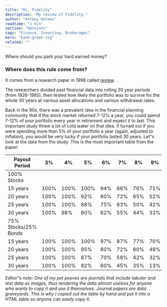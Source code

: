 ```yaml
---
title: "Hi, Fidelity"
description: "My review of Fidelity."
author: "Antony Holmes"
readtime: "1 min"
section: "Opinions"
tags: "Finance, Investing, Brokerages"
hero: "bank-green.svg"
related: ""
---
```


Where should you park your hard earned money?

<!-- end -->

### Where does this rule come from?

It comes from a research paper in 1998 called [review](/reviews/brokerages).

The researchers divided past financial data into rolling 30 year periods (from 1926-1995), then tested how likely the portfolio was to survive for the whole 30 years at various asset allocations and various withdrawal rates.

Back in the 90s, there was a prevalent idea in the financial planning community that if the stock market returned 7-12% a year, you could spend 7-12% of your portfolio every year in retirement and expect it to last. This important study threw a lot of cold water on that idea. It turned out if you were spending more than 5% of your portfolio a year (again, adjusted to inflation), you would be very lucky if your portfolio lasted 30 years. Let"s look at the data from the study. This is the most important table from the paper:

<table class="w-full text-center">
<thead>
<tr>
    <th>Payout Period</th>
    <th>3%</th>
    <th>4%</th>
    <th>5%</th>
    <th>6%</th>
    <th>7%</th>
    <th>8%</th>
    <th>9%</th>
    <th>10%</th>
    <th>11%</th>
    <th>12%</th>
</thead>
<tbody>
<tr>
    <td class="font-semibold">100% Stocks</td>
</tr>
<tr>
    <td>15 years</td>
    <td>100%</td>
    <td>100%</td>
    <td>100%</td>
    <td>94%</td>
    <td>86%</td>
    <td>76%</td>
    <td>71%</td>
    <td>64%</td>
    <td>51%</td>
    <td>46%</td>
</tr>
<tr>
    <td>20 years</td>
    <td>100%</td>
    <td>100%</td>
    <td>92%</td>
    <td>80%</td>
    <td>72%</td>
    <td>65%</td>
    <td>52%</td>
    <td>45%</td>
    <td>38%</td>
    <td>25%</td>
</tr>
<tr>
    <td>25 years</td>
    <td>100%</td>
    <td>100%</td>
    <td>88%</td>
    <td>75%</td>
    <td>63%</td>
    <td>50%</td>
    <td>42%</td>
    <td>33%</td>
    <td>27%</td>
    <td>17%</td>
</tr>
<tr class="border border-red-500">
    <td>30 years</td>
    <td class="text-red-500">100%</td>
    <td class="text-red-500">98%</td>
    <td>80%</td>
    <td>62%</td>
    <td>55%</td>
    <td>44%</td>
    <td>33%</td>
    <td>27%</td>
    <td>15%</td>
    <td>5%</td>
</tr>

<tr>
    <td class="font-semibold">75% Stocks/25% Bonds</td>
</tr>
<tr>
    <td>15 years</td>
    <td>100%</td>
    <td>100%</td>
    <td>100%</td>
    <td>97%</td>
    <td>87%</td>
    <td>77%</td>
    <td>70%</td>
    <td>56%</td>
    <td>47%</td>
    <td>30%</td>
</tr>
<tr>
    <td>20 years</td>
    <td>100%</td>
    <td>100%</td>
    <td>95%</td>
    <td>80%</td>
    <td>72%</td>
    <td>60%</td>
    <td>49%</td>
    <td>31%</td>
    <td>25%</td>
    <td>11%</td>
</tr>
<tr>
    <td>25 years</td>
    <td>100%</td>
    <td>100%</td>
    <td>87%</td>
    <td>70%</td>
    <td>58%</td>
    <td>42%</td>
    <td>32%</td>
    <td>20%</td>
    <td>10%</td>
    <td>3%</td>
</tr>
<tr>
    <td>30 years</td>
    <td>100%</td>
    <td>100%</td>
    <td>82%</td>
    <td>60%</td>
    <td>45%</td>
    <td>35%</td>
    <td>13%</td>
    <td>5%</td>
    <td>0%</td>
    <td>0%</td>
</tr>
</tbody>
</table>

_Editor"s note: One of my pet peeves are journals that include tabular and text data as images, thus rendering the data almost useless for anyone who wants to copy it and use it themselves. Journal papers are data graveyards. This is why I copied out the table by hand and put it into a HTML table so anyone can easily copy it._
